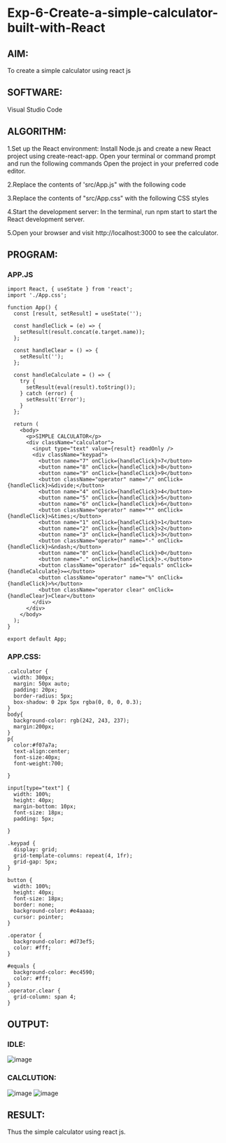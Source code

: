 # Exp-6-Create-a-simple-calculator-built-with-React
## AIM:
To create a simple calculator using react js

## SOFTWARE:
Visual Studio Code

## ALGORITHM:

1.Set up the React environment: Install Node.js and create a new React project using create-react-app. Open your terminal or command prompt and run the following commands
Open the project in your preferred code editor.

2.Replace the contents of 'src/App.js" with the following code

3.Replace the contents of "src/App.css" with the following CSS styles

4.Start the development server: In the terminal, run npm start to start the React development server.

5.Open your browser and visit http://localhost:3000 to see the calculator.
## PROGRAM:
### APP.JS
```
import React, { useState } from 'react';
import './App.css';

function App() {
  const [result, setResult] = useState('');

  const handleClick = (e) => {
    setResult(result.concat(e.target.name));
  };

  const handleClear = () => {
    setResult('');
  };

  const handleCalculate = () => {
    try {
      setResult(eval(result).toString());
    } catch (error) {
      setResult('Error');
    }
  };

  return (
    <body>
      <p>SIMPLE CALCULATOR</p>
      <div className="calculator">
        <input type="text" value={result} readOnly />
        <div className="keypad">
          <button name="7" onClick={handleClick}>7</button>
          <button name="8" onClick={handleClick}>8</button>
          <button name="9" onClick={handleClick}>9</button>
          <button className="operator" name="/" onClick={handleClick}>&divide;</button>
          <button name="4" onClick={handleClick}>4</button>
          <button name="5" onClick={handleClick}>5</button>
          <button name="6" onClick={handleClick}>6</button>
          <button className="operator" name="*" onClick={handleClick}>&times;</button>
          <button name="1" onClick={handleClick}>1</button>
          <button name="2" onClick={handleClick}>2</button>
          <button name="3" onClick={handleClick}>3</button>
          <button className="operator" name="-" onClick={handleClick}>&ndash;</button>
          <button name="0" onClick={handleClick}>0</button>
          <button name="." onClick={handleClick}>.</button>
          <button className="operator" id="equals" onClick={handleCalculate}>=</button>
          <button className="operator" name="%" onClick={handleClick}>%</button>
          <button className="operator clear" onClick={handleClear}>Clear</button>
        </div>
      </div>
    </body>
  );
}

export default App;
```
### APP.CSS:
```
.calculator {
  width: 300px;
  margin: 50px auto;
  padding: 20px;
  border-radius: 5px;
  box-shadow: 0 2px 5px rgba(0, 0, 0, 0.3);
}
body{
  background-color: rgb(242, 243, 237);
  margin:200px;
}
p{
  color:#f07a7a;
  text-align:center;
  font-size:40px;
  font-weight:700;
  
}

input[type="text"] {
  width: 100%;
  height: 40px;
  margin-bottom: 10px;
  font-size: 18px;
  padding: 5px;
  
}

.keypad {
  display: grid;
  grid-template-columns: repeat(4, 1fr);
  grid-gap: 5px;
}

button {
  width: 100%;
  height: 40px;
  font-size: 18px;
  border: none;
  background-color: #e4aaaa;
  cursor: pointer;
}

.operator {
  background-color: #d73ef5;
  color: #fff;
}

#equals {
  background-color: #ec4590;
  color: #fff;
}
.operator.clear {
  grid-column: span 4;
}
```
## OUTPUT:
### IDLE:
![image](https://github.com/sangeethak15-AI/Exp-6-Create-a-simple-calculator-built-with-React/assets/93992063/e198f42f-ccc6-4321-a899-f8892f554b8a)

### CALCLUTION:
![image](https://github.com/sangeethak15-AI/Exp-6-Create-a-simple-calculator-built-with-React/assets/93992063/332b5766-9e90-49d4-8c45-bdc9232aa2fa)
![image](https://github.com/sangeethak15-AI/Exp-6-Create-a-simple-calculator-built-with-React/assets/93992063/3ab3567e-cf96-48b1-96a0-bb3301b81493)

## RESULT:
Thus the simple calculator using react js.
